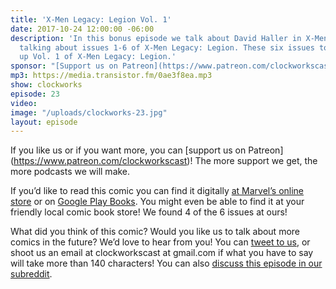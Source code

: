 ```yaml
---
title: 'X-Men Legacy: Legion Vol. 1'
date: 2017-10-24 12:00:00 -06:00
description: 'In this bonus episode we talk about David Haller in X-Men comics! We’re
  talking about issues 1-6 of X-Men Legacy: Legion. These six issues together make
  up Vol. 1 of X-Men Legacy: Legion.'
sponsor: "[Support us on Patreon](https://www.patreon.com/clockworkscast)"
mp3: https://media.transistor.fm/0ae3f8ea.mp3
show: clockworks
episode: 23
video: 
image: "/uploads/clockworks-23.jpg"
layout: episode
---
```


If you like us or if you want more, you can [support us on Patreon] (https://www.patreon.com/clockworkscast)! The more support we get, the more podcasts we will make.

If you’d like to read this comic you can find it digitally [at Marvel’s online store](https://comicstore.marvel.com/X-Men-Legacy-Legion-Vol-1-Prodigal/digital-comic/31924) or on [Google Play Books](https://play.google.com/store/books/details/Simon_Spurrier_X_Men_Legacy_Legion_Vol_1?id=J8doAwAAQBAJ&hl=en). You might even be able to find it at your friendly local comic book store! We found 4 of the 6 issues at ours!

What did you think of this comic? Would you like us to talk about more comics in the future? We’d love to hear from you! You can [tweet to us](http://www.twitter.com/clockworkscast), or shoot us an email at clockworkscast at gmail.com if what you have to say will take more than 140 characters! You can also [discuss this episode in our subreddit](https://www.reddit.com/r/Goodstuff_fm/).
